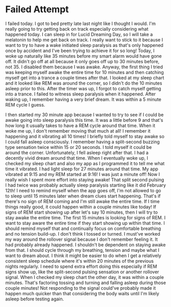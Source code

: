 # Failed Attempt

I failed today. I got to bed pretty late last night like I thought I would. I'm really going to try getting back on track especially considering what happened today. I can sleep in for Lucid Dreaming Day, so I will take a melatonin to help me get back on track. I really want to stick to it because I want to try to have a wake initiated sleep paralysis as that's only happened once by accident and I've been trying to achieve it for so long! Today, I woke up naturally like 35 minutes before my smart alarm would have gone off. It didn't go off at all because it only goes off up to 30 minutes before, not 35. I disabled them because I was awake. Anyway, the first thing I tried was keeping myself awake the entire time for 10 minutes and then catching myself get into a trance a couple times after that. I looked at my sleep chart and it looked like REM was around the corner, so I didn't do the 10 minutes asleep prior to this. After the timer was up, I forgot to catch myself getting into a trance. I failed to witness sleep paralysis when it happened. After waking up, I remember having a very brief dream. It was within a 5 minute REM cycle I guess.

I then started my 30 minute app because I wanted to try to see if I could be awake going into sleep paralysis this time. It was a little before 9 and that's how long it usually takes to have a REM cycle around that time. When it woke me up, I don't remember moving that much at all! I remember it happening and it vibrating all 10 times! I briefly told myself to stay awake so I could fall asleep consciously. I remember having a split-second buzzing type sensation twice within 15 or 20 seconds. I told myself it could be around the corner. Unfortunately, I fell asleep right after that. I had a decently vivid dream around that time. When I eventually woke up, I checked my sleep chart and also my app as I programmed it to tell me what time it vibrated. I had light sleep for 27 minutes around that time. My app vibrated at 9:15 and my REM started at 9:16! I was just a minute off! Now I really wish I spent more effort into staying awake! That split second pulsing I had twice was probably actually sleep paralysis starting like it did February 12th! I need to remind myself when the app goes off, I'm not allowed to go to sleep until 15 minutes later when dream clues start happening. That's if there's no sign of REM coming and I'm still awake the entire time. If I time things really good, it could happen within a couple minutes like today! If signs of REM start showing up after let's say 10 minutes, then I will try to stay awake the entire time. The first 15 minutes is looking for signs of REM. I want to stay aware the entire time if they start showing up within that time. I should remind myself that and continually focus on comfortable breathing and no tension build-up. I don't think I tossed or turned. I must've worked my way around the rollover signal because I don't remember feeling it. It had probably already happened. I shouldn't be dependent on staying awake from that. I should cycle through my breathing, tension and maybe what I want to dream about. I think it might be easier to do when I get a relatively consistent sleep schedule where it's within 20 minutes of the previous nights regularly. I need to spend extra effort doing this especially if REM signs show up, like the split-second pulsing sensation or another rollover signal. When I checked my sleep chart the other day, it was within a couple minutes. That's factoring tossing and turning and falling asleep during those couple minutes! Not responding to the signal could've probably made it happen much quicker than that considering the body waits until I'm likely asleep before testing again.
